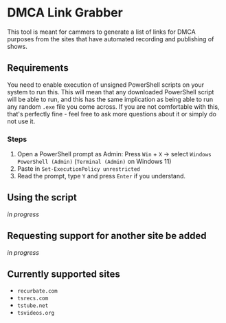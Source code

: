 # DMCA Link Grabber
This tool is meant for cammers to generate a list of links for DMCA purposes from the sites that have automated recording and publishing of shows. 

## Requirements
You need to enable execution of unsigned PowerShell scripts on your system to run this. This will mean that any downloaded PowerShell script will be able to run, and this has the same implication as being able to run any random `.exe` file you come across. If you are not comfortable with this, that's perfectly fine - feel free to ask more questions about it or simply do not use it.

### Steps
 1. Open a PowerShell prompt as Admin: Press `Win` + `X` -> select `Windows PowerShell (Admin)` (`Terminal (Admin)` on Windows 11)
 2. Paste in `Set-ExecutionPolicy unrestricted`
 3. Read the prompt, type `Y` and press `Enter` if you understand.

 ## Using the script
*in progress*

 ## Requesting support for another site be added
*in progress*
 ## Currently supported sites
  * `recurbate.com`
  * `tsrecs.com`
  * `tstube.net`
  * `tsvideos.org`
